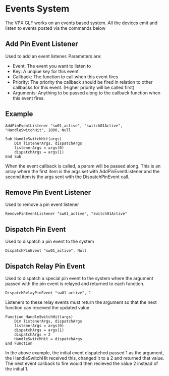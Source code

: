 # Events System

The VPX GLF works on an events based system. All the devices emit and listen to events posted via the commands below

## Add Pin Event Listener

Used to add an event listener. Parameters are:

- Event: The event you want to listen to
- Key: A unqiue key for this event
- Callback: The function to call when this event fires
- Priority: The priority the callback should be fired in relation to other callbacks for this event. (Higher priority will be called first)
- Arguments: Anything to be passed along to the callback function when this event fires.

## Example

```
AddPinEventListener "sw01_active", "switch01Active", "HandleSwitchHit", 1000, Null

Sub HandleSwitchHit(args)
    Dim listenerArgs, dispatchArgs
    listenerArgs = args(0)
    dispatchArgs = args(1)
End Sub
```
When the event callback is called, a param will be passed along. This is an array where the first item is the args set with AddPinEventListener and the second item is the args sent with the DispatchPinEvent call.


## Remove Pin Event Listener

Used to remove a pin event listener

```
RemovePinEventListener "sw01_active", "switch01Active"
```

## Dispatch Pin Event

Used to dispatch a pin event to the system

```
DispatchPinEvent "sw01_active", Null
```

## Dispatch Relay Pin Event

Used to dispatch a special pin event to the system where the argument passed with the pin event is relayed and returned to each function.

```
DispatchRelayPinEvent "sw01_active", 1
```

Listeners to these relay events must return the argument so that the next function can received the updated value

```
Function HandleSwitchHit(args)
    Dim listenerArgs, dispatchArgs
    listenerArgs = args(0)
    dispatchArgs = args(1)
    dispatchArgs = 2
    HandleSwitchHit = dispatchArgs
End Function
```

In the above example, the initial event dispatched passed 1 as the argument, the HandleSwitchHit received this, changed it to a 2 and returned that value. The next event callback to fire would then recieved the value 2 instead of the initial 1.